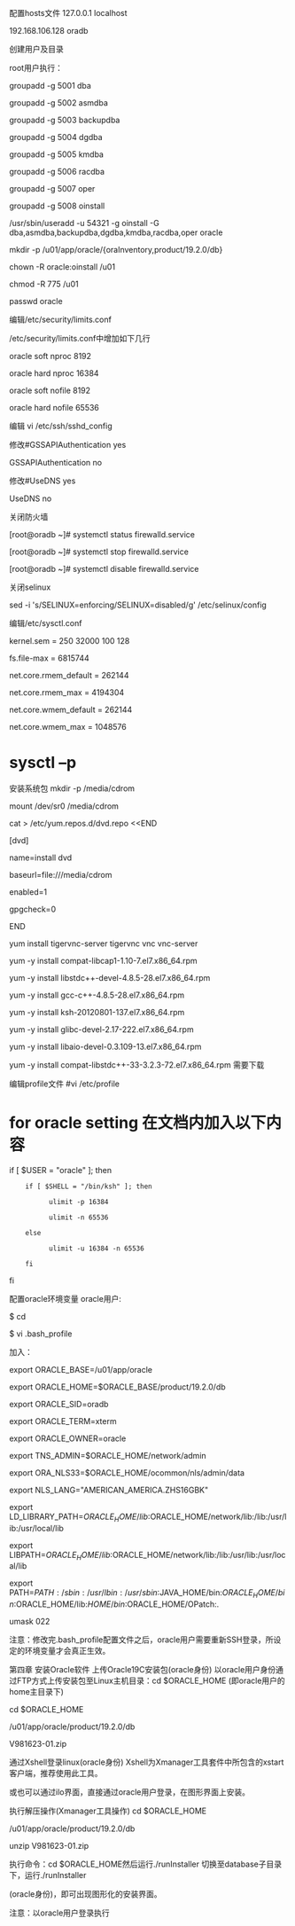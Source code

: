 配置hosts文件
127.0.0.1   localhost

192.168.106.128  oradb

创建用户及目录

root用户执行：

groupadd -g 5001 dba

groupadd -g 5002 asmdba

groupadd -g 5003 backupdba

groupadd -g 5004 dgdba

groupadd -g 5005 kmdba

groupadd -g 5006 racdba

groupadd -g 5007 oper

groupadd -g 5008 oinstall

 

/usr/sbin/useradd -u 54321 -g oinstall -G dba,asmdba,backupdba,dgdba,kmdba,racdba,oper oracle

 

mkdir -p /u01/app/oracle/{oraInventory,product/19.2.0/db}

chown -R oracle:oinstall /u01

chmod -R 775 /u01

 

passwd oracle

编辑/etc/security/limits.conf

/etc/security/limits.conf中增加如下几行

oracle              soft    nproc   8192

oracle              hard    nproc   16384

oracle              soft    nofile  8192

oracle              hard    nofile  65536

 

编辑 vi /etc/ssh/sshd_config
 

修改#GSSAPIAuthentication yes

GSSAPIAuthentication no

修改#UseDNS yes

UseDNS no

关闭防火墙

[root@oradb ~]# systemctl status firewalld.service

[root@oradb ~]# systemctl stop firewalld.service

[root@oradb ~]# systemctl disable firewalld.service

 

关闭selinux
 

sed -i 's/SELINUX=enforcing/SELINUX=disabled/g' /etc/selinux/config

 

编辑/etc/sysctl.conf
 

kernel.sem = 250 32000 100 128

fs.file-max = 6815744

net.core.rmem_default = 262144

net.core.rmem_max = 4194304

net.core.wmem_default = 262144

net.core.wmem_max = 1048576

 

# sysctl –p

 

安装系统包
mkdir -p  /media/cdrom

mount /dev/sr0 /media/cdrom

cat > /etc/yum.repos.d/dvd.repo <<END

[dvd]

name=install dvd

baseurl=file:///media/cdrom

enabled=1

gpgcheck=0

END

 

yum install tigervnc-server tigervnc vnc vnc-server

yum -y install compat-libcap1-1.10-7.el7.x86_64.rpm

yum -y install libstdc++-devel-4.8.5-28.el7.x86_64.rpm

yum -y install gcc-c++-4.8.5-28.el7.x86_64.rpm

yum -y install ksh-20120801-137.el7.x86_64.rpm

yum -y install glibc-devel-2.17-222.el7.x86_64.rpm

yum -y install libaio-devel-0.3.109-13.el7.x86_64.rpm

yum -y install compat-libstdc++-33-3.2.3-72.el7.x86_64.rpm 需要下载

编辑profile文件
#vi /etc/profile

# for oracle setting 在文档内加入以下内容

if [ $USER = "oracle" ]; then

        if [ $SHELL = "/bin/ksh" ]; then

              ulimit -p 16384

              ulimit -n 65536

        else

              ulimit -u 16384 -n 65536

        fi

fi

 

配置oracle环境变量
oracle用户:

$ cd

$ vi .bash_profile

加入：

export ORACLE_BASE=/u01/app/oracle

export ORACLE_HOME=$ORACLE_BASE/product/19.2.0/db

export ORACLE_SID=oradb

export ORACLE_TERM=xterm

export ORACLE_OWNER=oracle

export TNS_ADMIN=$ORACLE_HOME/network/admin

export ORA_NLS33=$ORACLE_HOME/ocommon/nls/admin/data

export NLS_LANG="AMERICAN_AMERICA.ZHS16GBK"

export LD_LIBRARY_PATH=$ORACLE_HOME/lib:$ORACLE_HOME/network/lib:/lib:/usr/lib:/usr/local/lib

export LIBPATH=$ORACLE_HOME/lib:$ORACLE_HOME/network/lib:/lib:/usr/lib:/usr/local/lib

export PATH=$PATH:/sbin:/usr/lbin:/usr/sbin:$JAVA_HOME/bin:$ORACLE_HOME/bin:$ORACLE_HOME/lib:$HOME/bin:$ORACLE_HOME/OPatch:.

umask 022

 

注意：修改完.bash_profile配置文件之后，oracle用户需要重新SSH登录，所设定的环境变量才会真正生效。

 

第四章 安装Oracle软件
上传Oracle19C安装包(oracle身份)
以oracle用户身份通过FTP方式上传安装包至Linux主机目录：cd $ORACLE_HOME (即oracle用户的home主目录下)

cd $ORACLE_HOME

/u01/app/oracle/product/19.2.0/db

 

V981623-01.zip

 

通过Xshell登录linux(oracle身份)
Xshell为Xmanager工具套件中所包含的xstart客户端，推荐使用此工具。

或也可以通过ilo界面，直接通过oracle用户登录，在图形界面上安装。

执行解压操作(Xmanager工具操作)
cd $ORACLE_HOME

/u01/app/oracle/product/19.2.0/db

 

unzip  V981623-01.zip

 

执行命令：cd  $ORACLE_HOME然后运行./runInstaller
切换至database子目录下，运行./runInstaller

 (oracle身份)，即可出现图形化的安装界面。

注意：以oracle用户登录执行
